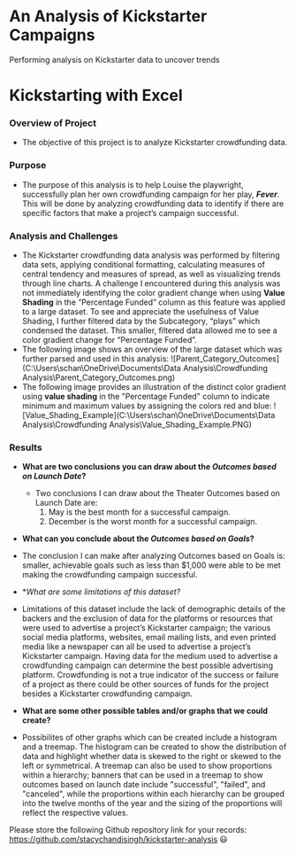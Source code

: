 # An Analysis of Kickstarter Campaigns
Performing analysis on Kickstarter data to uncover trends
# Kickstarting with Excel

### Overview of Project
- The objective of this project is to analyze Kickstarter crowdfunding data.

### Purpose
- The purpose of this analysis is to help Louise the playwright, successfully plan her own crowdfunding campaign for her play, ***Fever***. This will be done by analyzing crowdfunding data to identify if there are specific factors that make a project’s campaign successful. 

### Analysis and Challenges
- The Kickstarter crowdfunding data analysis was performed by filtering data sets, applying conditional formatting, calculating measures of central tendency and measures of spread, as well as visualizing trends through line charts. A challenge I encountered during this analysis was not immediately identifying the color gradient change when using **Value Shading** in the “Percentage Funded” column as this feature was applied to a large dataset. To see and appreciate the usefulness of Value Shading, I further filtered data by the Subcategory, “plays” which condensed the dataset. This smaller, filtered data allowed me to see a color gradient change for “Percentage Funded”. 
- The following image shows an overview of the large dataset which was further parsed and used in this analysis: ![Parent_Category_Outcomes](C:\Users\schan\OneDrive\Documents\Data Analysis\Crowdfunding Analysis\Parent_Category_Outcomes.png)
- The following image provides an illustration of the distinct color gradient using **value shading** in the "Percentage Funded" column to indicate minimum and maximum values by assigning the colors red and blue: ![Value_Shading_Example](C:\Users\schan\OneDrive\Documents\Data Analysis\Crowdfunding Analysis\Value_Shading_Example.PNG)

### Results

- **What are two conclusions you can draw about the *Outcomes based on Launch Date*?**
  - Two conclusions I can draw about the Theater Outcomes based on Launch Date are: 
    1. May is the best month for a successful campaign.
    2. December is the worst month for a successful campaign.  

- **What can you conclude about the *Outcomes based on Goals*?**
 - The conclusion I can make after analyzing Outcomes based on Goals is: smaller, achievable goals such as less than $1,000 were able to be met making the crowdfunding campaign successful.  

- **What are some limitations of this dataset?*
 - Limitations of this dataset include the lack of demographic details of the backers and the exclusion of data for the platforms or resources that were used to advertise a project’s Kickstarter campaign; the various social media platforms, websites, email mailing lists, and even printed media like a newspaper can all be used to advertise a project’s Kickstarter campaign. Having data for the medium used to advertise a crowdfunding campaign can determine the best possible advertising platform. Crowdfunding is not a true indicator of the success or failure of a project as there could be other sources of funds for the project besides a Kickstarter crowdfunding campaign. 

- **What are some other possible tables and/or graphs that we could create?**
 - Possibilites of other graphs which can be created include a histogram and a treemap. The histogram can be created to show the distribution of data and highlight whether data is skewed to the right or skewed to the left or symmetrical. A treemap can also be used to show proportions within a hierarchy; banners that can be used in a treemap to show outcomes based on launch date include "successful", "failed", and "canceled", while the proportions within each hierarchy can be grouped into the twelve months of the year and the sizing of the proportions will reflect the respective values.

Please store the following Github repository link for your records: https://github.com/stacychandisingh/kickstarter-analysis :smiley:

